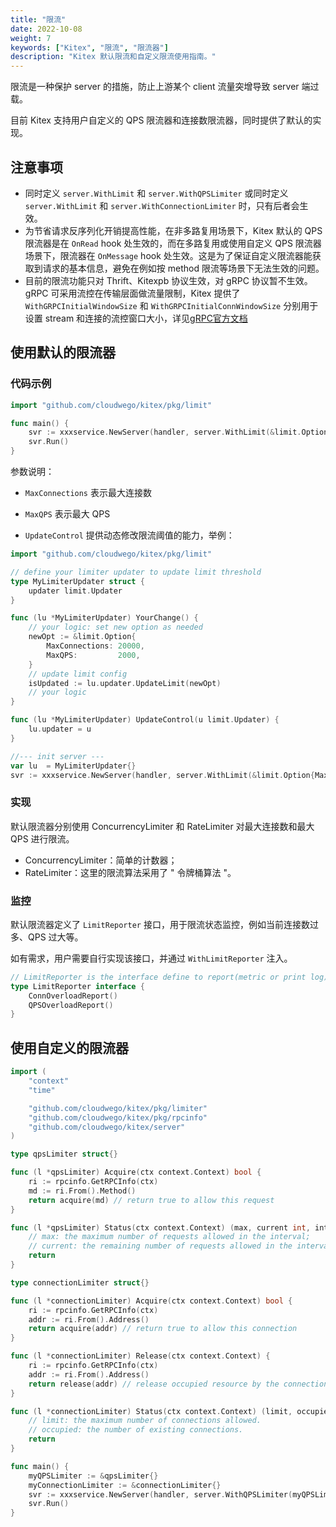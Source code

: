 ```yaml
---
title: "限流"
date: 2022-10-08
weight: 7
keywords: ["Kitex", "限流", "限流器"]
description: "Kitex 默认限流和自定义限流使用指南。"
---
```


限流是一种保护 server 的措施，防止上游某个 client 流量突增导致 server 端过载。

目前 Kitex 支持用户自定义的 QPS 限流器和连接数限流器，同时提供了默认的实现。

## 注意事项

- 同时定义 `server.WithLimit` 和 `server.WithQPSLimiter` 或同时定义 `server.WithLimit` 和 `server.WithConnectionLimiter` 时，只有后者会生效。
- 为节省请求反序列化开销提高性能，在非多路复用场景下，Kitex 默认的 QPS 限流器是在 `OnRead` hook 处生效的，而在多路复用或使用自定义 QPS 限流器场景下，限流器在 `OnMessage` hook 处生效。这是为了保证自定义限流器能获取到请求的基本信息，避免在例如按 method 限流等场景下无法生效的问题。
- 目前的限流功能只对 Thrift、Kitexpb 协议生效，对 gRPC 协议暂不生效。gRPC 可采用流控在传输层面做流量限制，Kitex 提供了 `WithGRPCInitialWindowSize` 和 `WithGRPCInitialConnWindowSize` 分别用于设置 stream 和连接的流控窗口大小，详见[gRPC官方文档](https://pkg.go.dev/google.golang.org/grpc#InitialConnWindowSize)

## 使用默认的限流器

### 代码示例
```go
import "github.com/cloudwego/kitex/pkg/limit"

func main() {
	svr := xxxservice.NewServer(handler, server.WithLimit(&limit.Option{MaxConnections: 10000, MaxQPS: 1000}))
	svr.Run()
}
```

参数说明：

- `MaxConnections` 表示最大连接数

- `MaxQPS` 表示最大 QPS

- `UpdateControl` 提供动态修改限流阈值的能力，举例：

```go
import "github.com/cloudwego/kitex/pkg/limit"

// define your limiter updater to update limit threshold
type MyLimiterUpdater struct {
	updater limit.Updater
}

func (lu *MyLimiterUpdater) YourChange() {
	// your logic: set new option as needed
	newOpt := &limit.Option{
		MaxConnections: 20000,
		MaxQPS:         2000,
	}
	// update limit config
	isUpdated := lu.updater.UpdateLimit(newOpt)
	// your logic
}

func (lu *MyLimiterUpdater) UpdateControl(u limit.Updater) {
	lu.updater = u
}

//--- init server ---
var lu  = MyLimiterUpdater{}
svr := xxxservice.NewServer(handler, server.WithLimit(&limit.Option{MaxConnections: 10000, MaxQPS: 1000, UpdateControl: lu.UpdateControl}))
```

### 实现

默认限流器分别使用 ConcurrencyLimiter 和 RateLimiter 对最大连接数和最大 QPS 进行限流。

- ConcurrencyLimiter：简单的计数器；
- RateLimiter：这里的限流算法采用了 " 令牌桶算法 "。

### 监控

默认限流器定义了 `LimitReporter` 接口，用于限流状态监控，例如当前连接数过多、QPS 过大等。

如有需求，用户需要自行实现该接口，并通过 `WithLimitReporter` 注入。

```go
// LimitReporter is the interface define to report(metric or print log) when limit happen
type LimitReporter interface {
    ConnOverloadReport()
    QPSOverloadReport()
}
```

## 使用自定义的限流器

```go
import (
    "context"
    "time"

    "github.com/cloudwego/kitex/pkg/limiter"
    "github.com/cloudwego/kitex/pkg/rpcinfo"
    "github.com/cloudwego/kitex/server"
)

type qpsLimiter struct{}

func (l *qpsLimiter) Acquire(ctx context.Context) bool {
    ri := rpcinfo.GetRPCInfo(ctx)
    md := ri.From().Method()
    return acquire(md) // return true to allow this request
}

func (l *qpsLimiter) Status(ctx context.Context) (max, current int, interval time.Duration) {
    // max: the maximum number of requests allowed in the interval;
    // current: the remaining number of requests allowed in the interval;
    return
}

type connectionLimiter struct{}

func (l *connectionLimiter) Acquire(ctx context.Context) bool {
    ri := rpcinfo.GetRPCInfo(ctx)
    addr := ri.From().Address()
    return acquire(addr) // return true to allow this connection
}

func (l *connectionLimiter) Release(ctx context.Context) {
    ri := rpcinfo.GetRPCInfo(ctx)
    addr := ri.From().Address()
    return release(addr) // release occupied resource by the connection, only called after the release is successful.
}

func (l *connectionLimiter) Status(ctx context.Context) (limit, occupied int) {
    // limit: the maximum number of connections allowed.
    // occupied: the number of existing connections.
    return
}

func main() {
    myQPSLimiter := &qpsLimiter{}
    myConnectionLimiter := &connectionLimiter{}
    svr := xxxservice.NewServer(handler, server.WithQPSLimiter(myQPSLimiter), server.WithConnectionLimiter(myConnectionLimiter))
    svr.Run()
}
```
